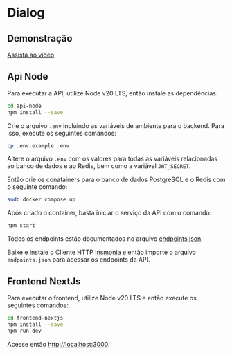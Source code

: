 # Dialog


## Demonstração

[Assista ao vídeo](https://youtu.be/KgCvNpGIuwg)


## Api Node

Para executar a API, utilize Node v20 LTS, então instale as dependências:

```bash
cd api-node
npm install --save
```

Crie o arquivo `.env` incluindo as variáveis de ambiente para o backend.
Para isso, execute os seguintes comandos:

```bash
cp .env.example .env
```

Altere o arquivo `.env` com os valores para todas as variáveis relacionadas ao banco de dados e ao Redis, bem como a variável `JWT_SECRET`.

Então crie os conatainers para o banco de dados PostgreSQL e o Redis com o seguinte comando:

```bash
sudo docker compose up
```

Após criado o container, basta iniciar o serviço da API com o comando:

```bash
npm start
```

Todos os endpoints estão documentados no arquivo [endpoints.json](./api-node/endpoints.json).

Baixe e instale o Cliente HTTP [Insmonia](https://insomnia.rest/download) e então importe o arquivo `endpoints.json` para acessar os endpoints da API. 


## Frontend NextJs

Para executar o frontend, utilize Node v20 LTS e então execute os seguintes comandos:

```bash
cd frontend-nextjs
npm install --save
npm run dev
```

Acesse então [http://localhost:3000](http://localhost:3000).

